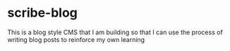 # scribe-blog

This is a blog style CMS that I am building so that I can use the process of writing blog posts to reinforce my own learning